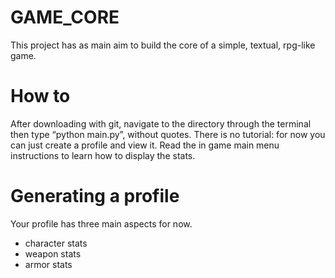 # GAME_CORE

This project has as main aim to build the core of a simple, textual, rpg-like game.

# How to

After downloading with git, navigate to the directory through the terminal then type “python main.py”, without quotes.
There is no tutorial: for now you can just create a profile and view it. Read the in game main menu instructions to learn how to display the stats.

# Generating a profile

Your profile has three main aspects for now.
<ul>
<li>character stats
<li>weapon stats
<li>armor stats
</ul>
